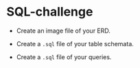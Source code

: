 # SQL-challenge



* Create an image file of your ERD.

* Create a `.sql` file of your table schemata.

* Create a `.sql` file of your queries.

